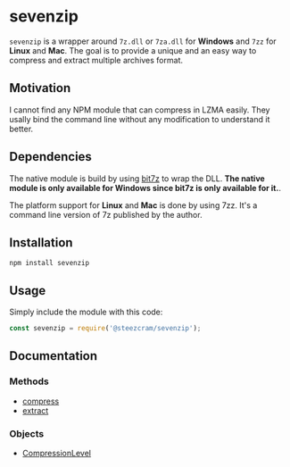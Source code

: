 # sevenzip

`sevenzip` is a wrapper around `7z.dll` or `7za.dll` for **Windows** and `7zz` for **Linux** and **Mac**. The goal is to provide a unique and an easy way to compress and extract multiple archives format.

## Motivation
I cannot find any NPM module that can compress in LZMA easily. They usally bind the command line without any modification to understand it better.

## Dependencies
The native module is build by using [bit7z](https://github.com/rikyoz/bit7z) to wrap the DLL. **The native module is only available for Windows since bit7z is only available for it.**.

The platform support for **Linux** and **Mac** is done by using 7zz. It's a command line version of 7z published by the author.

## Installation
```
npm install sevenzip
```

## Usage
Simply include the module with this code:
```js
const sevenzip = require('@steezcram/sevenzip');
```

## Documentation
### Methods
- [compress](https://github.com/SteezCram/sevenzip/blob/main/docs/compress.md)
- [extract](https://github.com/SteezCram/sevenzip/blob/main/docs/extract.md)

### Objects
- [CompressionLevel](https://github.com/SteezCram/sevenzip/blob/main/docs/CompressionLevel.md)
